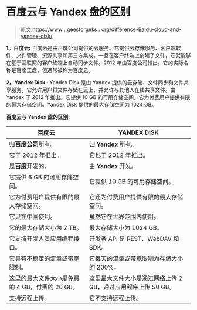 # 百度云与 Yandex 盘的区别

> 原文:[https://www . geesforgeks . org/difference-Baidu-cloud-and-yandex-disk/](https://www.geeksforgeeks.org/difference-between-baidu-cloud-and-yandex-disk/)

**1。百度云:**
百度云是由百度公司提供的云服务。它提供云存储服务、客户端软件、文件管理、资源共享和第三方集成。一旦在客户终端上创建了文件，它就能够在基于互联网的客户终端上自动同步文件。2012 年由百度公司推出。它的实际名称是百度王盘，但通常被称为百度云。

**2。Yandex Disk :**
Yandex Disk 是由 Yandex 提供的云存储、文件同步和文件共享服务。它允许用户将文件存储在云上，并允许与其他人在线共享文件。由 Yandex 于 2012 年推出。它提供 10 GB 的可用存储空间。它为付费用户提供有限的最大存储空间。Yandex Disk 提供的最大存储空间为 1024 GB。

**百度云与 Yandex 盘的区别:**

<center>

| 百度云 | YANDEX DISK |
| --- | --- |
| 归**百度公司**所有。 | 归 **Yandex** 所有。 |
| 它于 2012 年推出。 | 它也于 2012 年推出。 |
| 是**百度**开发的。 | 由 **Yandex** 开发。 |
| 它提供 6 GB 的可用存储空间。 | 它提供 10 GB 的可用存储空间。 |
| 它为付费用户提供有限的最大存储空间。 | 它还为付费用户提供有限的最大存储空间。 |
| 它只在中国使用。 | 虽然它在世界范围内使用。 |
| 它的最大存储大小为 2 TB。 | 最大存储大小为 1024 GB。 |
| 它支持开发人员应用编程接口。 | 开发者 API 是 REST、WebDAV 和 SDK。 |
| 它具有不稳定的流量或带宽限制。 | 它每天的流量或带宽限制为存储大小的 200%。 |
| 这里的最大文件大小是免费的 4 GB，付费的 20 GB。 | 这里最大文件大小是通过网络上传 2 GB，通过应用程序上传 50 GB。 |
| 支持远程上传。 | 它不支持远程上传。 |

</center>